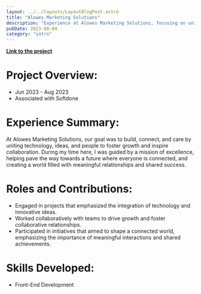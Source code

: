 ```yaml
---
layout: ../../layouts/LayoutBlogPost.astro
title: "Alowes Marketing Solutions"
description: "Experience at Alowes Marketing Solutions, focusing on uniting technology, ideas, and people to foster growth and inspire collaboration. A journey marked by the pursuit of excellence and the creation of meaningful relationships and shared success."
pubDate: 2023-08-04
category: "intro"
---
```


[**Link to the project**](https://alowesmarketingsolutions.com/)

# **Project Overview:**

- Jun 2023 - Aug 2023
- Associated with Softdone

# **Experience Summary:**
At Alowes Marketing Solutions, our goal was to build, connect, and care by uniting technology, ideas, and people to foster growth and inspire collaboration. During my time here, I was guided by a mission of excellence, helping pave the way towards a future where everyone is connected, and creating a world filled with meaningful relationships and shared success.

# **Roles and Contributions:**
- Engaged in projects that emphasized the integration of technology and innovative ideas.
- Worked collaboratively with teams to drive growth and foster collaborative relationships.
- Participated in initiatives that aimed to shape a connected world, emphasizing the importance of meaningful interactions and shared achievements.

# **Skills Developed:**
- Front-End Development

